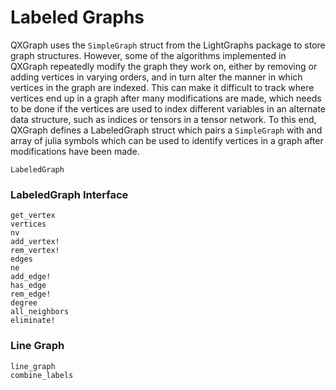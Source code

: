 # Labeled Graphs

QXGraph uses the `SimpleGraph` struct from the LightGraphs package to store graph structures. 
However, some of the algorithms implemented in QXGraph repeatedly modify the graph they work 
on, either by removing or adding vertices in varying orders, and in turn alter the manner in 
which vertices in the graph are indexed. This can make it difficult to track where vertices
end up in a graph after many modifications are made, which needs to be done if the vertices
are used to index different variables in an alternate data structure, such as indices or 
tensors in a tensor network. To this end, QXGraph defines a LabeledGraph struct which pairs
a `SimpleGraph` with and array of julia symbols which can be used to identify vertices in
a graph after modifications have been made. 

```@docs
LabeledGraph
```

### LabeledGraph Interface

```@docs
get_vertex
vertices
nv
add_vertex!
rem_vertex!
edges
ne
add_edge!
has_edge
rem_edge!
degree
all_neighbors
eliminate!
```

### Line Graph

```@docs
line_graph
combine_labels
```